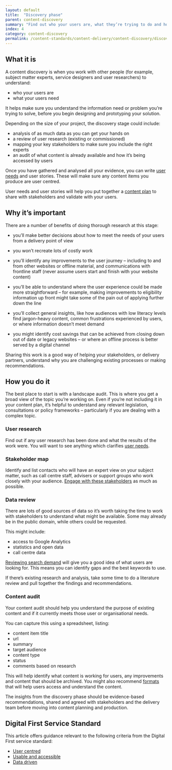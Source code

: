 ```yaml
---
layout: default
title:  "Discovery phase"
parent: content-discovery
summary: "Find out who your users are, what they’re trying to do and how your content can support them."
index: 4
category: content-discovery
permalink: /content-standards/content-delivery/content-discovery/discovery-phase/
---
```


## What it is

A content discovery is when you work with other people (for example, subject matter experts, service designers and user researchers) to understand:
* who your users are
* what your users need

It helps make sure you understand the information need or problem you’re trying to solve, before you begin designing and prototyping your solution.

Depending on the size of your project, the discovery stage could include:

* analysis of as much data as you can get your hands on
* a review of user research (existing or commissioned)
* mapping your key stakeholders to make sure you include the right experts
* an audit of what content is already available and how it’s being accessed by users

Once you have gathered and analysed all your evidence, you can write [user needs](/content-standards/content-delivery/content-discovery/user-needs/) and user stories. These will make sure any content items you produce are user centred.

User needs and user stories will help you put together a [content plan](/content-standards/content-delivery/creating-content/creating-a-content-plan/) to share with stakeholders and validate with your users.

## Why it’s important

There are a number of benefits of doing thorough research at this stage:

* you’ll make better decisions about how to meet the needs of your users from a delivery point of view

* you won’t recreate lots of costly work

* you’ll identify any improvements to the user journey – including to and from other websites or offline material, and communications with frontline staff (never assume users start and finish with your website content)

* you’ll be able to understand where the user experience could be made more straightforward – for example, making improvements to eligibility information up front might take some of the pain out of applying further down the line

* you’ll collect general insights, like how audiences with low literacy levels find jargon-heavy content, common frustrations experienced by users, or where information doesn’t meet demand

* you might identify cost savings that can be achieved from closing down out of date or legacy websites – or where an offline process is better served by a digital channel

Sharing this work is a good way of helping your stakeholders, or delivery partners, understand why you are challenging existing processes or making recommendations.

## How you do it

The best place to start is with a landscape audit. This is where you get a broad view of the topic you’re working on. Even if you’re not including it in your content plan, it’s helpful to understand any relevant legislation, consultations or policy frameworks – particularly if you are dealing with a complex topic.

### User research

Find out if any user research has been done and what the results of the work were. You will want to see anything which clarifies [user needs](/content-standards/content-delivery/content-discovery/user-needs/).

### Stakeholder map

Identify and list contacts who will have an expert view on your subject matter, such as call centre staff, advisers or support groups who work closely with your audience. [Engage with these stakeholders](/content-standards/content-delivery/content-discovery/working-with-stakeholders/) as much as possible.

### Data review

There are lots of good sources of data so it’s worth taking the time to work with stakeholders to understand what might be available. Some may already be in the public domain, while others could be requested.

This might include:

* access to Google Analytics
* statistics and open data
* call centre data

[Reviewing search demand](/content-standards/content-delivery/creating-content/keyword-research/) will give you a good idea of what users are looking for. This means you can identify gaps and the best keywords to use.

If there’s existing research and analysis, take some time to do a literature review and pull together the findings and recommendations.

### Content audit

Your content audit should help you understand the purpose of existing content and if it currently meets those user or organisational needs.

You can capture this using a spreadsheet, listing:

* content item title
* url
* summary
* target audience
* content type
* status
* comments based on research

This will help identify what content is working for users, any improvements and content that should be archived. You might also recommend [formats](/content-standards/content-delivery/content-discovery/content-formats/) that will help users access and understand the content.

The insights from the discovery phase should be evidence-based recommendations, shared and agreed with stakeholders and the delivery team before moving into content planning and production.

## Digital First Service Standard

This article offers guidance relevant to the following criteria from the Digital First service standard:

* [User centred](/criterion/user-centred)
* [Usable and accessible](/criterion/usable-and-accessible)
* [Data driven](/criterion/data-driven)

